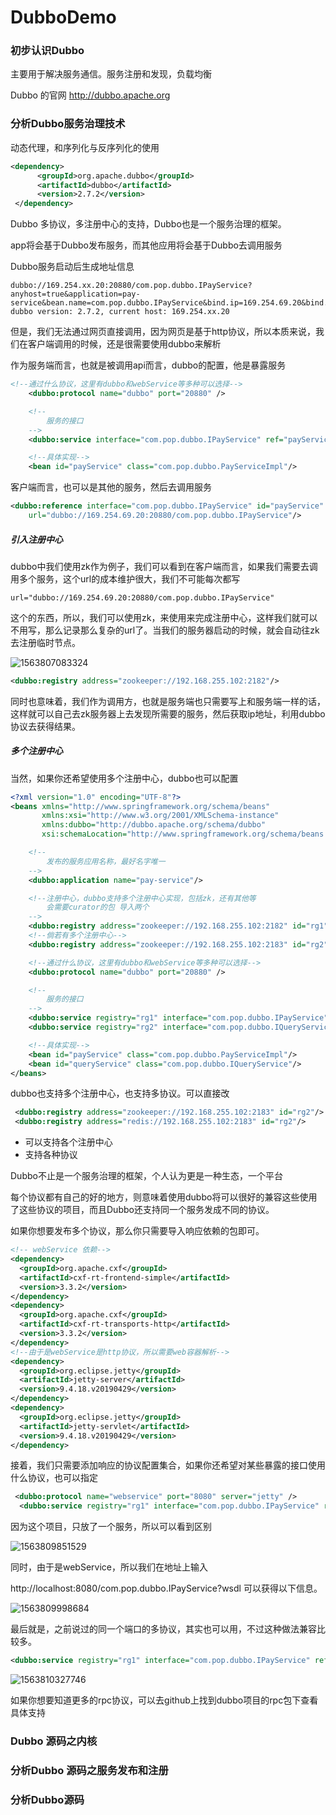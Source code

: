 # DubboDemo

### 初步认识Dubbo

主要用于解决服务通信。服务注册和发现，负载均衡

Dubbo 的官网  http://dubbo.apache.org

### 分析Dubbo服务治理技术

动态代理，和序列化与反序列化的使用

```xml
<dependency>
      <groupId>org.apache.dubbo</groupId>
      <artifactId>dubbo</artifactId>
      <version>2.7.2</version>
 </dependency>
```

Dubbo 多协议，多注册中心的支持，Dubbo也是一个服务治理的框架。

app将会基于Dubbo发布服务，而其他应用将会基于Dubbo去调用服务



Dubbo服务启动后生成地址信息

```
dubbo://169.254.xx.20:20880/com.pop.dubbo.IPayService?anyhost=true&application=pay-service&bean.name=com.pop.dubbo.IPayService&bind.ip=169.254.69.20&bind.port=20880&deprecated=false&dubbo=2.0.2&dynamic=true&generic=false&interface=com.pop.dubbo.IPayService&methods=pay&pid=11468&register=true&release=2.7.2&side=provider&timestamp=1563804782677, dubbo version: 2.7.2, current host: 169.254.xx.20
```

但是，我们无法通过网页直接调用，因为网页是基于http协议，所以本质来说，我们在客户端调用的时候，还是很需要使用dubbo来解析



作为服务端而言，也就是被调用api而言，dubbo的配置，他是暴露服务

```xml
<!--通过什么协议，这里有dubbo和webService等多种可以选择-->
    <dubbo:protocol name="dubbo" port="20880" />

    <!--
        服务的接口
    -->
    <dubbo:service interface="com.pop.dubbo.IPayService" ref="payService"/>

    <!--具体实现-->
    <bean id="payService" class="com.pop.dubbo.PayServiceImpl"/>
```

客户端而言，也可以是其他的服务，然后去调用服务

```xml
<dubbo:reference interface="com.pop.dubbo.IPayService" id="payService"
    url="dubbo://169.254.69.20:20880/com.pop.dubbo.IPayService"/>
```



##### 引入注册中心

dubbo中我们使用zk作为例子，我们可以看到在客户端而言，如果我们需要去调用多个服务，这个url的成本维护很大，我们不可能每次都写

`url="dubbo://169.254.69.20:20880/com.pop.dubbo.IPayService"`

这个的东西，所以，我们可以使用zk，来使用来完成注册中心，这样我们就可以不用写，那么记录那么复杂的url了。当我们的服务器启动的时候，就会自动往zk去注册临时节点。

![1563807083324](C:\Users\99405\AppData\Roaming\Typora\typora-user-images\1563807083324.png)

```xml
<dubbo:registry address="zookeeper://192.168.255.102:2182"/>
```

同时也意味着，我们作为调用方，也就是服务端也只需要写上和服务端一样的话，这样就可以自己去zk服务器上去发现所需要的服务，然后获取ip地址，利用dubbo协议去获得结果。

##### 多个注册中心

当然，如果你还希望使用多个注册中心，dubbo也可以配置

```xml
<?xml version="1.0" encoding="UTF-8"?>
<beans xmlns="http://www.springframework.org/schema/beans"
       xmlns:xsi="http://www.w3.org/2001/XMLSchema-instance"
       xmlns:dubbo="http://dubbo.apache.org/schema/dubbo"
       xsi:schemaLocation="http://www.springframework.org/schema/beans        http://www.springframework.org/schema/beans/spring-beans-4.3.xsd        http://dubbo.apache.org/schema/dubbo        http://dubbo.apache.org/schema/dubbo/dubbo.xsd">

    <!--
        发布的服务应用名称，最好名字唯一
    -->
    <dubbo:application name="pay-service"/>

    <!--注册中心，dubbo支持多个注册中心实现，包括zk，还有其他等
        会需要curator的包 导入两个
    -->
    <dubbo:registry address="zookeeper://192.168.255.102:2182" id="rg1"/>
    <!--倘若有多个注册中心-->
    <dubbo:registry address="zookeeper://192.168.255.102:2183" id="rg2"/>

    <!--通过什么协议，这里有dubbo和webService等多种可以选择-->
    <dubbo:protocol name="dubbo" port="20880" />

    <!--
        服务的接口
    -->
    <dubbo:service registry="rg1" interface="com.pop.dubbo.IPayService" ref="payService" />
    <dubbo:service registry="rg2" interface="com.pop.dubbo.IQueryService" ref="queryService"/>

    <!--具体实现-->
    <bean id="payService" class="com.pop.dubbo.PayServiceImpl"/>
    <bean id="queryService" class="com.pop.dubbo.IQueryService"/>
</beans>
```

dubbo也支持多个注册中心，也支持多协议。可以直接改

```xml
 <dubbo:registry address="zookeeper://192.168.255.102:2183" id="rg2"/>
 <dubbo:registry address="redis://192.168.255.102:2183" id="rg2"/>
```

* 可以支持各个注册中心
* 支持各种协议

Dubbo不止是一个服务治理的框架，个人认为更是一种生态，一个平台

每个协议都有自己的好的地方，则意味着使用dubbo将可以很好的兼容这些使用了这些协议的项目，而且Dubbo还支持同一个服务发成不同的协议。

如果你想要发布多个协议，那么你只需要导入响应依赖的包即可。

```xml
<!-- webService 依赖-->
<dependency>
  <groupId>org.apache.cxf</groupId>
  <artifactId>cxf-rt-frontend-simple</artifactId>
  <version>3.3.2</version>
</dependency>
<dependency>
  <groupId>org.apache.cxf</groupId>
  <artifactId>cxf-rt-transports-http</artifactId>
  <version>3.3.2</version>
</dependency>
<!--由于是webService是http协议，所以需要web容器解析-->
<dependency>
  <groupId>org.eclipse.jetty</groupId>
  <artifactId>jetty-server</artifactId>
  <version>9.4.18.v20190429</version>
</dependency>
<dependency>
  <groupId>org.eclipse.jetty</groupId>
  <artifactId>jetty-servlet</artifactId>
  <version>9.4.18.v20190429</version>
</dependency>
```

接着，我们只需要添加响应的协议配置集合，如果你还希望对某些暴露的接口使用什么协议，也可以指定

```xml
 <dubbo:protocol name="webservice" port="8080" server="jetty" />
  <dubbo:service registry="rg1" interface="com.pop.dubbo.IPayService" ref="payService"  protocol="webservice"/>
```

因为这个项目，只放了一个服务，所以可以看到区别

![1563809851529](C:\Users\99405\AppData\Roaming\Typora\typora-user-images\1563809851529.png)

同时，由于是webService，所以我们在地址上输入

http://localhost:8080/com.pop.dubbo.IPayService?wsdl  可以获得以下信息。

![1563809998684](C:\Users\99405\AppData\Roaming\Typora\typora-user-images\1563809998684.png)

最后就是，之前说过的同一个端口的多协议，其实也可以用，不过这种做法兼容比较多。

```xml
<dubbo:service registry="rg1" interface="com.pop.dubbo.IPayService" ref="payService" protocol="webservice,dubbo"/>
```

![1563810327746](C:\Users\99405\AppData\Roaming\Typora\typora-user-images\1563810327746.png)

如果你想要知道更多的rpc协议，可以去github上找到dubbo项目的rpc包下查看具体支持

### Dubbo 源码之内核



### 分析Dubbo 源码之服务发布和注册



### 分析Dubbo源码

